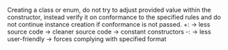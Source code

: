 Creating a class or enum, do not try to adjust provided value within the
constructor, instead verify it on conformance to the specified rules and 
do not continue instance creation if conformance is not passed.
+:
  -> less source code
  -> cleaner source code
  -> constant constructors
-:
  -> less user-friendly
  -> forces complying with specified format